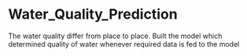 # Water_Quality_Prediction
The water quality differ from place to place. Built the model which determined quality of water whenever required data is fed to the model
